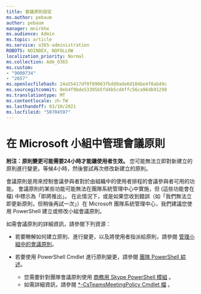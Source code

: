 ```yaml
---
title: 會議原則設定
ms.author: pebaum
author: pebaum
manager: mnirkhe
ms.audience: Admin
ms.topic: article
ms.service: o365-administration
ROBOTS: NOINDEX, NOFOLLOW
localization_priority: Normal
ms.collection: Adm_O365
ms.custom:
- "9000734"
- "2657"
ms.openlocfilehash: 24a55417df0f89063fbdd9ade6d104be4f8ab49c
ms.sourcegitcommit: 0eb4f9bde53395b5fd4b5cd4ffc56ca96db91298
ms.translationtype: MT
ms.contentlocale: zh-TW
ms.lasthandoff: 03/10/2021
ms.locfileid: "50704597"
---
```

# <a name="manage-meeting-policies-in-microsoft-teams"></a>在 Microsoft 小組中管理會議原則

**附注：原則變更可能需要24小時才能讓使用者生效。** 您可能無法立即對新建立的原則進行變更。等候4小時，然後嘗試再次修改新建立的原則。

會議原則是用來控制會議參與者對於由組織中的使用者排程的會議參與者可用的功能。 會議原則的某些功能可能無法在團隊系統管理中心中實施，但 (這些功能會在檔) 中標示為「即將推出」。 在此情況下，或是如果您收到錯誤（如「我們無法立即更新原則，但稍後再試一次」）在 Microsoft 團隊系統管理中心，我們建議您使用 PowerShell 建立或修改小組會議原則。 

如需會議原則的詳細資訊，請參閱下列資源：

- 若要瞭解如何建立原則、進行變更，以及將使用者指派給原則，請參閱 [管理小組中的會議原則](https://docs.microsoft.com/microsoftteams/meeting-policies-in-teams)。

- 若要使用 PowerShell Cmdlet 進行原則變更，請參閱 [團隊 PowerShell 綜述](https://docs.microsoft.com/microsoftteams/teams-powershell-overview)。 
    - 您需要針對團隊會議原則使用 [商務用 Skype PowerShell 模組](https://docs.microsoft.com/skypeforbusiness/set-up-your-computer-for-windows-powershell/download-and-install-the-skype-for-business-online-connector) 。 
    - 如需詳細資訊，請參閱 [*-CsTeamsMeetingPolicy Cmdlet 檔](https://docs.microsoft.com/search/?search=CsTeamsMeetingPolicy&view=skype-ps) 。

